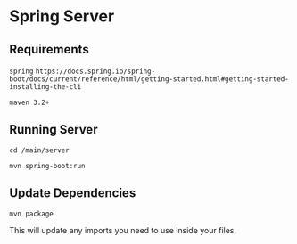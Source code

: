 # Spring Server

## Requirements
`spring`
`https://docs.spring.io/spring-boot/docs/current/reference/html/getting-started.html#getting-started-installing-the-cli`

`maven 3.2+`

## Running Server
`cd /main/server`

`mvn spring-boot:run`

## Update Dependencies

`mvn package`

This will update any imports you need to use inside your files.